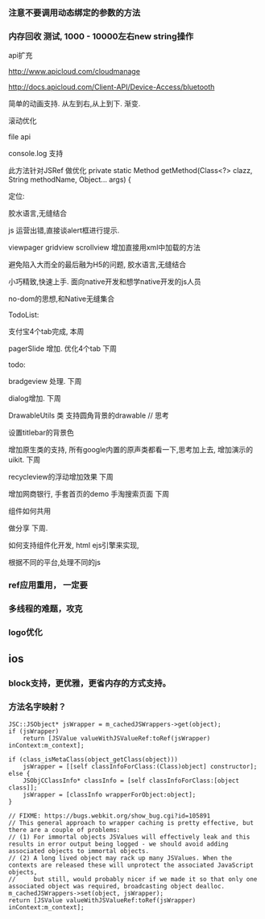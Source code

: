 ### 注意不要调用动态绑定的参数的方法



### 内存回收 测试, 1000 - 10000左右new string操作

api扩充


http://www.apicloud.com/cloudmanage


http://docs.apicloud.com/Client-API/Device-Access/bluetooth


简单的动画支持.  从左到右,从上到下.  渐变.


滚动优化


file api

console.log 支持


此方法针对JSRef 做优化
 private static Method getMethod(Class<?> clazz, String methodName, Object... args) {
    

定位:


胶水语言,无缝结合


js 运营出错,直接谈alert框进行提示.


viewpager gridview scrollview 增加直接用xml中加载的方法



避免陷入大而全的最后融为H5的问题, 胶水语言,无缝结合
 
小巧精致,快速上手. 面向native开发和想学native开发的js人员


no-dom的思想,和Native无缝集合


TodoList: 

支付宝4个tab完成, 本周


pagerSlide 增加.  优化4个tab  下周

todo:

bradgeview 处理. 下周

dialog增加.  下周


DrawableUtils 类 支持圆角背景的drawable // 思考

设置titlebar的背景色


增加原生类的支持, 所有google内置的原声类都看一下,思考加上去, 增加演示的uikit.  下周


recycleview的浮动增加效果 下周


增加网商银行, 手套首页的demo 手淘搜索页面 下周

组件如何共用


做分享  下周.


如何支持组件化开发,  html ejs引擎来实现,


根据不同的平台,处理不同的js




### ref应用重用， 一定要

### 多线程的难题，攻克

### logo优化

## ios

### block支持，更优雅，更省内存的方式支持。

### 方法名字映射？


    JSC::JSObject* jsWrapper = m_cachedJSWrappers->get(object);
    if (jsWrapper)
        return [JSValue valueWithJSValueRef:toRef(jsWrapper) inContext:m_context];

    if (class_isMetaClass(object_getClass(object)))
        jsWrapper = [[self classInfoForClass:(Class)object] constructor];
    else {
        JSObjCClassInfo* classInfo = [self classInfoForClass:[object class]];
        jsWrapper = [classInfo wrapperForObject:object];
    }

    // FIXME: https://bugs.webkit.org/show_bug.cgi?id=105891
    // This general approach to wrapper caching is pretty effective, but there are a couple of problems:
    // (1) For immortal objects JSValues will effectively leak and this results in error output being logged - we should avoid adding associated objects to immortal objects.
    // (2) A long lived object may rack up many JSValues. When the contexts are released these will unprotect the associated JavaScript objects,
    //     but still, would probably nicer if we made it so that only one associated object was required, broadcasting object dealloc.
    m_cachedJSWrappers->set(object, jsWrapper);
    return [JSValue valueWithJSValueRef:toRef(jsWrapper) inContext:m_context];
